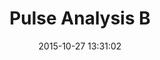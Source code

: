 ---
layout: lab-single.hbs
title: Pulse Analysis B
date: 2015-10-27 13:31:02
description: Visualization to aid the parsing, cleaning and analysis of pulse data. Variation B.
image: https://farm6.staticflickr.com/5629/21889102303_25dc9cd3fe_b.jpg
thumb: https://farm6.staticflickr.com/5629/21889102303_25dc9cd3fe.jpg
tags:
  - pulse
  - dataset-pulse
---